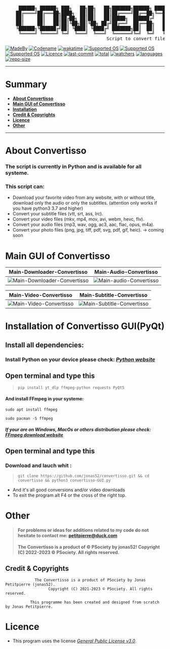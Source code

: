 <pre>    
     ██████╗ ██████╗ ███╗   ██╗██╗   ██╗███████╗██████╗ ████████╗██╗███████╗███████╗ ██████╗ 
    ██╔════╝██╔═══██╗████╗  ██║██║   ██║██╔════╝██╔══██╗╚══██╔══╝██║██╔════╝██╔════╝██╔═══██╗
    ██║     ██║   ██║██╔██╗ ██║██║   ██║█████╗  ██████╔╝   ██║   ██║███████╗███████╗██║   ██║
    ██║     ██║   ██║██║╚██╗██║╚██╗ ██╔╝██╔══╝  ██╔══██╗   ██║   ██║╚════██║╚════██║██║   ██║
    ╚██████╗╚██████╔╝██║ ╚████║ ╚████╔╝ ███████╗██║  ██║   ██║   ██║███████║███████║╚██████╔╝
     ╚═════╝ ╚═════╝ ╚═╝  ╚═══╝  ╚═══╝  ╚══════╝╚═╝  ╚═╝   ╚═╝   ╚═╝╚══════╝╚══════╝ ╚═════╝    
                                      Script to convert files
</pre>
[![MadeBy](https://img.shields.io/badge/Made%20by-Jonas%20Petitpierre-informational)](https://github.com/jonas52)
[![Codename](https://img.shields.io/badge/Codename-jonas52-informational)](https://github.com/jonas52)
[![wakatime](https://wakatime.com/badge/user/d4c095b3-d1eb-41c8-9c0b-d8a14eb14fbe.svg)](https://wakatime.com/@d4c095b3-d1eb-41c8-9c0b-d8a14eb14fbe)
[![Supported OS](https://img.shields.io/badge/Supported%20OS-Linux-brightgreen)]()
[![Supported OS](https://img.shields.io/badge/Supported%20OS-Windows-brightgreen)]()
[![Supported OS](https://img.shields.io/badge/Supported%20OS-MacOs-brightgreen)]()
[![Licence](https://img.shields.io/badge/License-GNU%20GPL--3.0-important)](https://github.com/jonas52/convertisso/blob/BETA/LICENSE)
[![last-commit](https://img.shields.io/github/last-commit/jonas52/convertisso)]()
[![total](https://img.shields.io/github/downloads/jonas52/convertisso/total)]()
[![watchers](https://img.shields.io/github/watchers/jonas52/convertisso)]()
[![languages](https://img.shields.io/github/languages/count/jonas52/convertisso)]()
[![repo-size](https://img.shields.io/github/repo-size/jonas52/convertisso)]()

---

# **Summary**

- [**About Convertisso**](#about-convertisso)
- [**Main GUI of Convertisso**](#main-gui-of-convertisso)
- [**Installation**](#installation-of-convertisso-guipyqt)
- [**Credit & Copyrights**](credit-&-copyrights)
- [**Licence**](#licence)
- [**Other**](#other)

--- 


# **About Convertisso**
### The script is currently in Python and is available for all systeme.
### This script can:
- Download your favorite video from any website, with or without title, download only the audio or only the subtitles. (attention only works if you have python3 3.7 and higher)
- Convert your subtitle files (vtt, srt, ass, lrc). 
- Convert your video files (mkv, mp4, mov, avi, webm, hevc, flv). 
- Convert your audio files (mp3, wav, ogg, ac3, aac, flac, opus, m4a).
- Convert your photo files (png, jpg, tiff, pdf, svg, pdf, gif, heic). -> coming soon
# **Main GUI of Convertisso**
| Main-Downloader-Convertisso | Main-Audio-Convertisso |
|---------|---------|
| ![Main-Downloader-Convertisso](https://user-images.githubusercontent.com/83141023/232312519-001d4c3e-92d3-45e6-949b-aecc5ef8a18c.png) | ![Main-audio-Convertisso](https://user-images.githubusercontent.com/83141023/232312518-384f1293-1879-4d16-a17e-810261286b6a.png) 

| Main-Video-Convertisso | Main-Subtitle-Convertisso |
|---------|---------|
| ![Main-Video-Convertisso](https://user-images.githubusercontent.com/83141023/232312685-b643b8bc-4e2a-4b3b-9530-eaebcee60ae6.png) | ![Main-Subtitle-Convertisso](https://user-images.githubusercontent.com/83141023/232312739-60f9acdc-27c9-4657-9feb-e33b3ba6ce6c.png)

# **Installation of Convertisso GUI(PyQt)**
## Install all dependencies:
### Install Python on your device please check: _[Python website](https://www.python.org/downloads/)_
## Open terminal and type this
>     pip install yt_dlp ffmpeg-python requests PyQt5
#### And install FFmpeg in your systeme:
```
sudo apt install ffmpeg
```
```
sudo pacman -S ffmpeg
```
##### If your are on Windows, MacOs or others distribution please check: _[FFmpeg download website](https://ffmpeg.org/download.html)_
## Open terminal and type this
### Download and lauch whit :
>     git clone https://github.com/jonas52/convertisso.git && cd convertisso && python3 convertisso-GUI.py
- And it's all good conversions and/or video downloads
- To exit the program alt F4 or the cross of the right top.
# **Other**
> #### For problems or ideas for additions related to my code do not hesitate to contact me: petitpierre@duck.com
> #### The Convertisso is a product of © PSociety by jonas52! Copyright (C) 2022-2023 © PSociety. All rights reserved.
## **Credit & Copyrights**

```
             The Convertisso is a product of PSociety by Jonas Petitpierre (jonas52).
                   Copyright (C) 2021-2023 © PSociety. All rights reserved.

           This programme has been created and designed from scratch by Jonas Petitpierre.
```
# **Licence**
- This program uses the license _[General Public License v3.0](https://github.com/jonas52/convertisso/blob/main/LICENSE)_.
